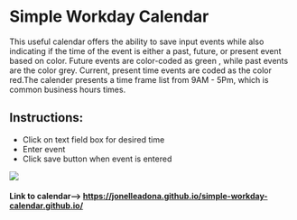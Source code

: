 # Simple Workday Calendar

This useful calendar offers the ability to save input events while also indicating if the time of the event is either a past, future, or present event based on color.  Future events are color-coded as green , while past events are the color grey. Current, present time events are coded as the color red.The calender presents a time frame list from 9AM - 5Pm, which is common business hours times.

## Instructions:
- Click on text field box for desired time
- Enter event 
- Click save button when event is entered 

![](./assets/img/calender-demo.gif)

#### Link to calendar--> https://jonelleadona.github.io/simple-workday-calendar.github.io/
